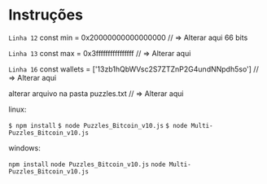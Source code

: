 # Instruções

`Linha 12`
const min = 0x20000000000000000  // => Alterar aqui 66 bits

`Linha 13`
const max = 0x3ffffffffffffffff  // => Alterar aqui

`Linha 16`
const wallets = ['13zb1hQbWVsc2S7ZTZnP2G4undNNpdh5so'] // => Alterar aqui

alterar arquivo na pasta puzzles.txt // => Alterar aqui

linux:

`$ npm install`
`$ node Puzzles_Bitcoin_v10.js`
`$ node Multi-Puzzles_Bitcoin_v10.js`

windows:

`npm install`
`node Puzzles_Bitcoin_v10.js`
`node Multi-Puzzles_Bitcoin_v10.js`